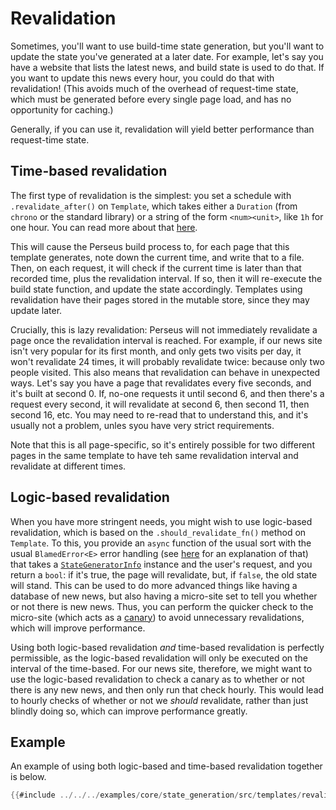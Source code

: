 # Revalidation

Sometimes, you'll want to use build-time state generation, but you'll want to update the state you've generated at a later date. For example, let's say you have a website that lists the latest news, and build state is used to do that. If you want to update this news every hour, you could do that with revalidation! (This avoids much of the overhead of request-time state, which must be generated before every single page load, and has no opportunity for caching.)

Generally, if you can use it, revalidation will yield better performance than request-time state.

## Time-based revalidation

The first type of revalidation is the simplest: you set a schedule with `.revalidate_after()` on `Template`, which takes either a `Duration` (from `chrono` or the standard library) or a string of the form `<num><unit>`, like `1h` for one hour. You can read more about that [here](=template/struct.TemplateInner@perseus).

This will cause the Perseus build process to, for each page that this template generates, note down the current time, and write that to a file. Then, on each request, it will check if the current time is later than that recorded time, plus the revalidation interval. If so, then it will re-execute the build state function, and update the state accordingly. Templates using revalidation have their pages stored in the mutable store, since they may update later.

Crucially, this is lazy revalidation: Perseus will not immediately revalidate a page once the revalidation interval is reached. For example, if our news site isn't very popular for its first month, and only gets two visits per day, it won't revalidate 24 times, it will probably revalidate twice: because only two people visited. This also means that revalidation can behave in unexpected ways. Let's say you have a page that revalidates every five seconds, and it's built at second 0. If, no-one requests it until second 6, and then there's a request every second, it will revalidate at second 6, then second 11, then second 16, etc. You may need to re-read that to understand this, and it's usually not a problem, unles syou have very strict requirements.

Note that this is all page-specific, so it's entirely possible for two different pages in the same template to have teh same revalidation interval and revalidate at different times.

## Logic-based revalidation

When you have more stringent needs, you might wish to use logic-based revalidation, which is based on the `.should_revalidate_fn()` method on `Template`. To this, you provide an `async` function of the usual sort with the usual `BlamedError<E>` error handling (see [here](:state/build) for an explanation of that) that takes a [`StateGeneratorInfo`](=prelude/struct.StateGeneratorInfo@perseus) instance and the user's request, and you return a `bool`: if it's true, the page will revalidate, but, if `false`, the old state will stand. This can be used to do more advanced things like having a database of new news, but also having a micro-site set to tell you whether or not there is new news. Thus, you can perform the quicker check to the micro-site (which acts as a [canary](https://en.wikipedia.org/wiki/Sentinel_species)) to avoid unnecessary revalidations, which will improve performance.

Using both logic-based revalidation *and* time-based revalidation is perfectly permissible, as the logic-based revalidation will only be executed on the interval of the time-based. For our news site, therefore, we might want to use the logic-based revalidation to check a canary as to whether or not there is any new news, and then only run that check hourly. This would lead to hourly checks of whether or not we *should* revalidate, rather than just blindly doing so, which can improve performance greatly.

## Example

An example of using both logic-based and time-based revalidation together is below.

```rust
{{#include ../../../examples/core/state_generation/src/templates/revalidation.rs}}
```
